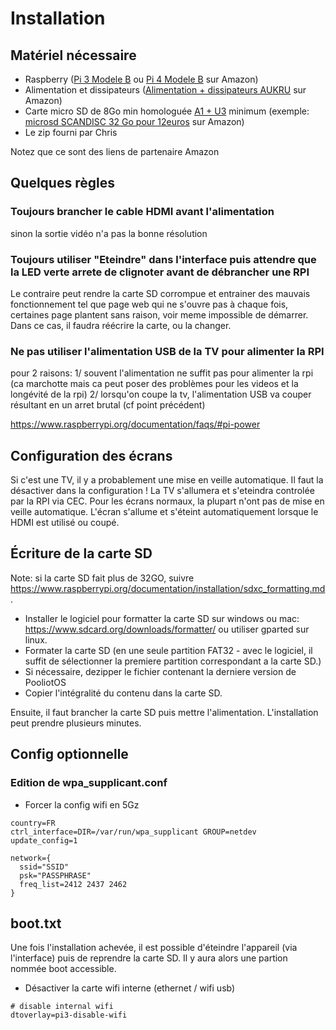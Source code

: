 # Installation

## Matériel nécessaire

- Raspberry ([Pi 3 Modele B](https://amzn.to/2M3CnbP) ou [Pi 4 Modele B](https://amzn.to/3sTwXRd) sur Amazon)
- Alimentation et dissipateurs ([Alimentation + dissipateurs AUKRU](https://amzn.to/39ShBnm) sur Amazon)
- Carte micro SD de 8Go min homologuée [A1 + U3](https://en.wikipedia.org/wiki/Secure_Digital#Speeds) minimum (exemple: [microsd SCANDISC 32 Go pour 12euros](https://amzn.to/39foS1L) sur Amazon)
- Le zip fourni par Chris

Notez que ce sont des liens de partenaire Amazon

## Quelques règles

### Toujours brancher le cable HDMI avant l'alimentation

sinon la sortie vidéo n'a pas la bonne résolution

### Toujours utiliser "Eteindre" dans l'interface puis attendre que la LED verte arrete de clignoter avant de débrancher une RPI

Le contraire peut rendre la carte SD corrompue et entrainer des mauvais fonctionnement tel que page web qui ne s'ouvre pas à chaque fois, certaines page plantent sans raison, voir meme impossible de démarrer. Dans ce cas, il faudra réécrire la carte, ou la changer.

### Ne pas utiliser l'alimentation USB de la TV pour alimenter la RPI

pour 2 raisons:
1/ souvent l'alimentation ne suffit pas pour alimenter la rpi (ca marchotte mais ca peut poser des problèmes pour les videos et la longévité de la rpi)
2/ lorsqu'on coupe la tv, l'alimentation USB va couper résultant en un arret brutal (cf point précédent)

https://www.raspberrypi.org/documentation/faqs/#pi-power

## Configuration des écrans

Si c'est une TV, il y a probablement une mise en veille automatique. Il faut la désactiver dans la configuration ! La TV s'allumera et s'eteindra controlée par la RPI via CEC.
Pour les écrans normaux, la plupart n'ont pas de mise en veille automatique. L'écran s'allume et s'éteint automatiquement lorsque le HDMI est utilisé ou coupé.

## Écriture de la carte SD

Note: si la carte SD fait plus de 32GO, suivre https://www.raspberrypi.org/documentation/installation/sdxc_formatting.md.

- Installer le logiciel pour formatter la carte SD sur windows ou mac: https://www.sdcard.org/downloads/formatter/ ou utiliser gparted sur linux.
- Formater la carte SD (en une seule partition FAT32 - avec le logiciel, il suffit de sélectionner la premiere partition correspondant a la carte SD.)
- Si nécessaire, dezipper le fichier contenant la derniere version de PooliotOS
- Copier l'intégralité du contenu dans la carte SD.

Ensuite, il faut brancher la carte SD puis mettre l'alimentation. L'installation peut prendre plusieurs minutes.

## Config optionnelle

### Edition de wpa_supplicant.conf

- Forcer la config wifi en 5Gz

```
country=FR
ctrl_interface=DIR=/var/run/wpa_supplicant GROUP=netdev
update_config=1

network={
  ssid="SSID"
  psk="PASSPHRASE"
  freq_list=2412 2437 2462
}
```

## boot.txt

Une fois l'installation achevée, il est possible d'éteindre l'appareil (via l'interface) puis de reprendre la carte SD. Il y aura alors une partion nommée boot accessible.

- Désactiver la carte wifi interne (ethernet / wifi usb)

```
# disable internal wifi
dtoverlay=pi3-disable-wifi
```
